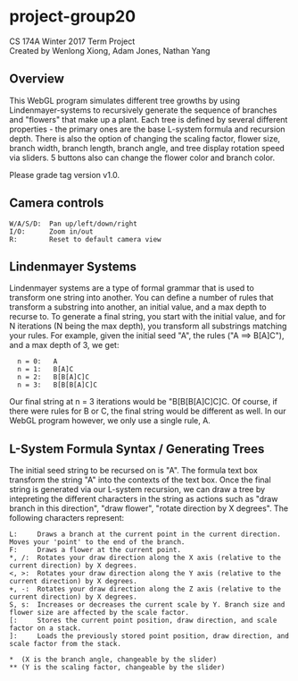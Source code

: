 # project-group20
CS 174A Winter 2017 Term Project  
Created by Wenlong Xiong, Adam Jones, Nathan Yang  

## Overview
This WebGL program simulates different tree growths by using Lindenmayer-systems to recursively generate the sequence of branches and "flowers" that make up a plant. Each tree is defined by several different properties - the primary ones are the base L-system formula and recursion depth. There is also the option of changing the scaling factor,  flower size, branch width, branch length, branch angle, and tree display rotation speed via sliders. 5 buttons also can change the flower color and branch color.  

Please grade tag version v1.0.

## Camera controls
```
W/A/S/D:  Pan up/left/down/right
I/O:      Zoom in/out
R:        Reset to default camera view
```

## Lindenmayer Systems  
Lindenmayer systems are a type of formal grammar that is used to transform one string into another. You can define a number of rules that transform a substring into another, an initial value, and a max depth to recurse to. To generate a final string, you start with the initial value, and for N iterations (N being the max depth), you transform  all substrings matching your rules.
For example, given the initial seed "A", the rules ("A ==> B[A]C"), and a max depth of 3, we get:  
```
  n = 0:   A
  n = 1:   B[A]C
  n = 2:   B[B[A]C]C
  n = 3:   B[B[B[A]C]C
```
Our final string at n = 3 iterations would be "B[B[B[A]C]C]C. Of course, if there were rules for B or C, the final string would be different as well. In our WebGL program however, we only use a single rule, A.    

## L-System Formula Syntax / Generating Trees
The initial seed string to be recursed on is "A". The formula text box transform the string "A" into the contexts of the text box. Once the final string is generated via our L-system recursion, we can draw a tree by intepreting the different characters in the string as actions such as "draw branch in this direction", "draw flower", "rotate direction by X degrees".
The following characters represent:   
```
L:     Draws a branch at the current point in the current direction. Moves your 'point' to the end of the branch.
F:     Draws a flower at the current point.
*, /:  Rotates your draw direction along the X axis (relative to the current direction) by X degrees.
<, >:  Rotates your draw direction along the Y axis (relative to the current direction) by X degrees.
+, -:  Rotates your draw direction along the Z axis (relative to the current direction) by X degrees.
S, s:  Increases or decreases the current scale by Y. Branch size and flower size are affected by the scale factor.
[:     Stores the current point position, draw direction, and scale factor on a stack.
]:     Loads the previously stored point position, draw direction, and scale factor from the stack.

*  (X is the branch angle, changeable by the slider)
** (Y is the scaling factor, changeable by the slider)
```
